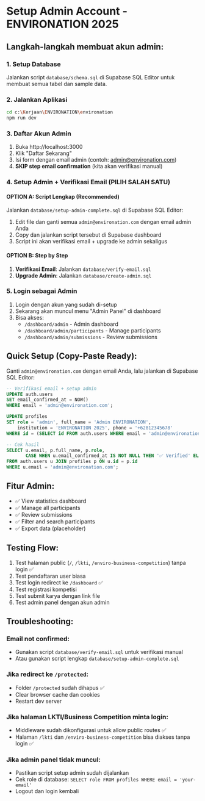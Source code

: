 # Setup Admin Account - ENVIRONATION 2025

## Langkah-langkah membuat akun admin:

### 1. Setup Database
Jalankan script `database/schema.sql` di Supabase SQL Editor untuk membuat semua tabel dan sample data.

### 2. Jalankan Aplikasi
```bash
cd c:\Kerjaan\ENVIRONATION\environation
npm run dev
```

### 3. Daftar Akun Admin
1. Buka http://localhost:3000
2. Klik "Daftar Sekarang" 
3. Isi form dengan email admin (contoh: admin@environation.com)
4. **SKIP step email confirmation** (kita akan verifikasi manual)

### 4. Setup Admin + Verifikasi Email (PILIH SALAH SATU)

#### OPTION A: Script Lengkap (Recommended)
Jalankan `database/setup-admin-complete.sql` di Supabase SQL Editor:
1. Edit file dan ganti semua `admin@environation.com` dengan email admin Anda
2. Copy dan jalankan script tersebut di Supabase dashboard
3. Script ini akan verifikasi email + upgrade ke admin sekaligus

#### OPTION B: Step by Step
1. **Verifikasi Email**: Jalankan `database/verify-email.sql`
2. **Upgrade Admin**: Jalankan `database/create-admin.sql`

### 5. Login sebagai Admin
1. Login dengan akun yang sudah di-setup
2. Sekarang akan muncul menu "Admin Panel" di dashboard
3. Bisa akses:
   - `/dashboard/admin` - Admin dashboard
   - `/dashboard/admin/participants` - Manage participants
   - `/dashboard/admin/submissions` - Review submissions

## Quick Setup (Copy-Paste Ready):

Ganti `admin@environation.com` dengan email Anda, lalu jalankan di Supabase SQL Editor:

```sql
-- Verifikasi email + setup admin
UPDATE auth.users 
SET email_confirmed_at = NOW()
WHERE email = 'admin@environation.com';

UPDATE profiles 
SET role = 'admin', full_name = 'Admin ENVIRONATION', 
    institution = 'ENVIRONATION 2025', phone = '+62812345678'
WHERE id = (SELECT id FROM auth.users WHERE email = 'admin@environation.com');

-- Cek hasil
SELECT u.email, p.full_name, p.role, 
       CASE WHEN u.email_confirmed_at IS NOT NULL THEN '✅ Verified' ELSE '❌ Not Verified' END
FROM auth.users u JOIN profiles p ON u.id = p.id 
WHERE u.email = 'admin@environation.com';
```

## Fitur Admin:
- ✅ View statistics dashboard
- ✅ Manage all participants 
- ✅ Review submissions
- ✅ Filter and search participants
- ✅ Export data (placeholder)

## Testing Flow:
1. Test halaman public (`/`, `/lkti`, `/enviro-business-competition`) tanpa login ✅
2. Test pendaftaran user biasa
3. Test login redirect ke `/dashboard` ✅
4. Test registrasi kompetisi
5. Test submit karya dengan link file
6. Test admin panel dengan akun admin

## Troubleshooting:

### Email not confirmed:
- Gunakan script `database/verify-email.sql` untuk verifikasi manual
- Atau gunakan script lengkap `database/setup-admin-complete.sql`

### Jika redirect ke `/protected`:
- Folder `/protected` sudah dihapus ✅
- Clear browser cache dan cookies
- Restart dev server

### Jika halaman LKTI/Business Competition minta login:
- Middleware sudah dikonfigurasi untuk allow public routes ✅
- Halaman `/lkti` dan `/enviro-business-competition` bisa diakses tanpa login ✅

### Jika admin panel tidak muncul:
- Pastikan script setup admin sudah dijalankan
- Cek role di database: `SELECT role FROM profiles WHERE email = 'your-email'`
- Logout dan login kembali
